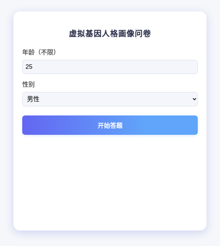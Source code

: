 <!DOCTYPE html>
<html lang="zh-CN">
<head>
  <meta charset="UTF-8" />
  <meta name="viewport" content="width=device-width, initial-scale=1" />
  <title>虚拟基因人格画像问卷</title>
  <style>
    html, body {
      height: 100%;
      margin: 0;
      padding: 0;
      overflow: hidden;
      background: #f5f7fa;
    }
    body {
      height: 100vh;
      display: flex;
      align-items: center;
      justify-content: center;
      min-height: 100vh;
      min-width: 100vw;
    }
    #mainbox {
      width: 480px;
      min-height: 540px;
      max-width: 98vw;
      background: #fff;
      box-shadow: 0 6px 24px 0 #cdd2f1;
      border-radius: 18px;
      display: flex;
      flex-direction: column;
      align-items: center;
      justify-content: flex-start;
      padding: 36px 24px 24px 24px;
      position: relative;
    }
    @media (max-width: 600px) {
      #mainbox {
        width: 98vw;
        min-height: 98vh;
        padding: 16px 2vw 16px 2vw;
      }
    }
    h2, h3 {
      text-align: center;
      font-weight: 600;
      margin: 8px 0 24px;
      letter-spacing: 1.5px;
      color: #2b2f4a;
    }
    label, select, input[type=number] {
      width: 100%;
      margin: 10px 0 15px;
      font-size: 17px;
      font-weight: 500;
    }
    select, input[type=number] {
      padding: 8px;
      border-radius: 7px;
      border: 1px solid #d9dbe7;
      background: #f4f6fb;
    }
    button {
      width: 100%;
      padding: 14px;
      font-size: 17px;
      border: none;
      border-radius: 8px;
      cursor: pointer;
      color: white;
      background: linear-gradient(90deg,#6366f1,#60a5fa 70%);
      margin-top: 10px;
      font-weight: 600;
      transition: background .2s;
      box-shadow: 0 2px 8px #dbeafe;
    }
    button:disabled {
      background: #dbeafe;
      color: #90a4c6;
      cursor: not-allowed;
    }
    .option {
      background: #f3f3fa;
      border: 1.5px solid #c7d2fe;
      border-radius: 8px;
      padding: 13px 11px;
      margin: 10px 0;
      transition: background 0.15s, color 0.15s, border 0.15s;
      cursor: pointer;
      font-size: 16.2px;
      letter-spacing: .2px;
      user-select: none;
    }
    .option.selected {
      background: linear-gradient(90deg,#818cf8 70%,#60a5fa 100%);
      color: white;
      border-color: #6366f1;
      font-weight: bold;
      box-shadow: 0 2px 8px #dbeafe;
    }
    #promptOutput {
      white-space: pre-wrap;
      overflow-x: auto;
      background: #f4f6fb;
      padding: 12px;
      border-radius: 8px;
      font-family: inherit;
      margin-bottom: 12px;
      font-size: 15.6px;
    }
    #radarCanvas {
      display: block;
      margin: 25px auto 8px;
      background: #fff;
      border-radius: 8px;
    }
    #totalScoreText {
      text-align: center;
      font-weight: 600;
      margin: 10px 0 10px;
      font-size: 22px;
      color: #2b2f4a;
    }
    .dim-label {
      font-size: 15px;
      color: #444;
      background: #f1f5fe;
      padding: 3px 8px;
      border-radius: 6px;
      margin: 0 7px 0 0;
      display: inline-block;
    }
  </style>
</head>
<body>
<div id="mainbox">
  <h2>虚拟基因人格画像问卷</h2>

  <div id="sectionUserInfo">
    <label for="inputAge">年龄（不限）</label>
    <input type="number" id="inputAge" min="0" value="25" />
    <label for="selectGender">性别</label>
    <select id="selectGender">
      <option value="male">男性</option>
      <option value="female">女性</option>
      <option value="other">其他</option>
    </select>
    <button id="btnStart">开始答题</button>
  </div>

  <div id="sectionQuiz" style="display:none;">
    <div id="questionText" style="font-weight:700; margin-bottom:10px;"></div>
    <div id="optionsContainer"></div>
    <button id="btnPrev" disabled>上一题</button>
    <button id="btnNext" disabled>下一题</button>
    <div id="progressText" style="margin-bottom:8px;font-size:15px;color:#555;"></div>
  </div>

  <div id="sectionResult" style="display:none;">
    <div id="totalScoreText"></div>
    <h3>AI形象prompt (可用于AI绘画、角色生成)</h3>
    <pre id="promptOutput"></pre>
    <h3 style="margin:16px 0 0 0;">多维人格特征雷达图</h3>
    <canvas id="radarCanvas" width="340" height="340"></canvas>
    <div id="radarScoreText" style="width:100%;text-align:center;font-size:15px;color:#3b4252;margin:10px 0 0;"></div>
    <button id="btnRestart" style="margin-top:25px;">重新开始</button>
  </div>
</div>
<script>
// 更多基因人格多维度
const radarDims = [
  {key:"pigment", name:"色素特征"},
  {key:"bone", name:"骨相立体"},
  {key:"body", name:"体型"},
  {key:"hair", name:"毛发特征"},
  {key:"advent", name:"冒险/外倾"},
  {key:"stable", name:"情绪稳定"},
  {key:"social", name:"社交能力"},
  {key:"self", name:"自律/意志"},
  {key:"create", name:"创造力"},
  {key:"empathy", name:"共情能力"},
  {key:"happiness", name:"主观幸福感"},
  {key:"stamina", name:"耐力/活力"}
];

// 12题，每题映射到多维
const questionPool = [
  {text:"你喜欢什么样的户外活动？",options:[
    {text:"海边日光浴",radar:{pigment:2,advent:1,happiness:1}},
    {text:"森林徒步",radar:{bone:1,stable:1,stamina:1}},
    {text:"极限运动",radar:{body:1,advent:2,stamina:2}},
    {text:"更喜欢室内",radar:{pigment:-1,body:-1,stable:1,create:1}}
  ]},
  {text:"你喜欢什么类型的饮食？",options:[
    {text:"高蛋白健身餐",radar:{body:-2,self:1,stamina:1}},
    {text:"高碳水主食",radar:{body:2,happiness:1}},
    {text:"喜欢甜食",radar:{body:2,stable:-1,happiness:1}},
    {text:"清淡素食",radar:{body:-1,pigment:1,empathy:1}}
  ]},
  {text:"你在社交中最常被夸奖什么？",options:[
    {text:"五官立体",radar:{bone:2}},
    {text:"皮肤健康",radar:{pigment:2}},
    {text:"气质出众",radar:{advent:1,stable:1,create:1}},
    {text:"身材匀称",radar:{body:2,self:1}}
  ]},
  {text:"你喜欢什么风格的服饰？",options:[
    {text:"欧美时尚",radar:{pigment:1,bone:1,create:1}},
    {text:"日韩清新",radar:{hair:2,social:1}},
    {text:"运动休闲",radar:{body:1,advent:1,stamina:1}},
    {text:"民族风",radar:{pigment:1,advent:1,empathy:1}}
  ]},
  {text:"你在压力下更倾向？",options:[
    {text:"主动社交",radar:{advent:2,social:2}},
    {text:"独自消化",radar:{stable:2,self:1}},
    {text:"运动释放",radar:{body:1,advent:1,stamina:2}},
    {text:"吃东西缓解",radar:{body:2,stable:-1,happiness:1}}
  ]},
  {text:"你最喜欢的季节？",options:[
    {text:"夏天",radar:{pigment:2,happiness:1}},
    {text:"冬天",radar:{body:1,stable:1,self:1}},
    {text:"春天",radar:{hair:1,pigment:1,empathy:1}},
    {text:"秋天",radar:{bone:1,stable:1,happiness:1}}
  ]},
  {text:"你对自己的头发最满意哪些方面？",options:[
    {text:"发质柔顺",radar:{hair:2}},
    {text:"自然卷曲",radar:{hair:1,bone:1,create:1}},
    {text:"头发颜色独特",radar:{hair:2,pigment:1,create:2}},
    {text:"不太满意",radar:{hair:-2,self:-1}}
  ]},
  {text:"你笑起来时最突出的特点？",options:[
    {text:"酒窝明显",radar:{bone:2,happiness:1}},
    {text:"牙齿整齐",radar:{bone:1,hair:1,self:1}},
    {text:"颧骨分明",radar:{bone:2,create:1}},
    {text:"脸型圆润",radar:{bone:1,body:1,empathy:1}}
  ]},
  {text:"你更容易被什么吸引？",options:[
    {text:"与众不同的外表",radar:{pigment:2,hair:1,create:2}},
    {text:"深邃的气质",radar:{bone:1,advent:1,empathy:1}},
    {text:"有趣的谈吐",radar:{advent:2,create:2}},
    {text:"温和的性格",radar:{stable:2,empathy:2}}
  ]},
  {text:"你偏爱的发色？",options:[
    {text:"自然黑/棕",radar:{hair:1}},
    {text:"金色/浅色",radar:{hair:2,pigment:2,create:1}},
    {text:"红色/紫色",radar:{hair:2,pigment:2,create:2}},
    {text:"其他亮色",radar:{hair:1,pigment:1,create:1}}
  ]},
  {text:"你在童年最显著的外貌变化？",options:[
    {text:"开始长雀斑",radar:{pigment:2,happiness:1}},
    {text:"牙齿或颧骨变化",radar:{bone:2,hair:1,self:1}},
    {text:"体型明显改变",radar:{body:2,stamina:1}},
    {text:"基本没变化",radar:{bone:-1,body:-1,stable:1}}
  ]},
  {text:"你面对新环境时？",options:[
    {text:"兴奋好奇",radar:{advent:2,create:1,social:1}},
    {text:"谨慎观察",radar:{stable:2,self:1}},
    {text:"主动融入",radar:{advent:1,stable:1,social:2}},
    {text:"不适应",radar:{advent:-2,stable:-2,happiness:-1}}
  ]}
];

// prompt生成
function genPrompt(radar, gender) {
  let parts = [];
  if (gender === "female") parts.push("young woman,");
  else if (gender === "male") parts.push("young man,");
  else parts.push("person,");
  // 色素
  if (radar.pigment > 2) parts.push("fair skin, vivid eyes, striking hair color,");
  else if (radar.pigment < -1) parts.push("tan skin, natural skin tone,");
  // 骨相
  if (radar.bone > 2) parts.push("high cheekbones, defined jaw, 3D face,");
  else if (radar.bone < -1) parts.push("round face, soft facial lines,");
  // 体型
  if (radar.body > 2) parts.push("full figure, healthy body,");
  else if (radar.body < -1) parts.push("slim body, slender,");
  // 毛发
  if (radar.hair > 2) parts.push("voluminous hair, unique hairstyle,");
  else if (radar.hair < -1) parts.push("thin soft hair,");
  // 行为与气质
  if (radar.advent > 2) parts.push("adventurous, confident, lively,");
  else if (radar.advent < -1) parts.push("reserved, introverted, calm,");
  if (radar.stable > 2) parts.push("emotionally stable, poised,");
  else if (radar.stable < -1) parts.push("sensitive, gentle temperament,");
  if (radar.social > 2) parts.push("very social, charismatic,");
  else if (radar.social < -1) parts.push("private, prefers solitude,");
  if (radar.create > 2) parts.push("creative, imaginative, unique style,");
  if (radar.self > 2) parts.push("disciplined, persistent,");
  if (radar.stamina > 2) parts.push("high stamina, energetic,");
  if (radar.empathy > 2) parts.push("empathetic, warm-hearted,");
  if (radar.happiness > 2) parts.push("bright, sunny disposition,");
  parts.push("beautiful lighting, best quality, ultra detailed");
  return parts.join(" ");
}

// 雷达分数格式化
function radarScoreText(radar){
  return radarDims.map(dim=>`<span class="dim-label">${dim.name}：${radar[dim.key]}</span>`).join('');
}

// 雷达图
function drawRadar(ctx, width, height, radar, maxAbs=4) {
  ctx.clearRect(0,0,width,height);
  const n = radarDims.length, cx=width/2, cy=height/2, r = Math.min(width, height)/2-35;
  ctx.save(); ctx.translate(cx,cy);
  // 网格
  ctx.strokeStyle="#e0e7ff";
  ctx.lineWidth=1;
  for(let k=1;k<=maxAbs;k++){
    ctx.beginPath();
    for(let i=0;i<n;i++){
      let angle = i*2*Math.PI/n - Math.PI/2;
      let rr = r*k/maxAbs;
      let x = Math.cos(angle)*rr, y = Math.sin(angle)*rr;
      if(i===0)ctx.moveTo(x,y);else ctx.lineTo(x,y);
    }
    ctx.closePath();ctx.stroke();
  }
  // 轴线与标签
  for(let i=0;i<n;i++){
    let angle = i*2*Math.PI/n - Math.PI/2;
    let x = Math.cos(angle)*r, y = Math.sin(angle)*r;
    ctx.beginPath();ctx.moveTo(0,0);ctx.lineTo(x,y);ctx.stroke();
    ctx.font="14px sans-serif";
    ctx.textAlign="center";ctx.textBaseline="middle";
    ctx.fillStyle="#374151";
    ctx.fillText(radarDims[i].name, Math.cos(angle)*(r+22), Math.sin(angle)*(r+22));
  }
  // 数据
  ctx.beginPath();
  for(let i=0;i<n;i++){
    let angle = i*2*Math.PI/n - Math.PI/2;
    let v = Math.max(-maxAbs, Math.min(maxAbs, radar[radarDims[i].key]));
    let rr = r*(v+maxAbs)/(2*maxAbs);
    let x = Math.cos(angle)*rr, y = Math.sin(angle)*rr;
    if(i===0)ctx.moveTo(x,y);else ctx.lineTo(x,y);
  }
  ctx.closePath();
  ctx.strokeStyle="#6366f1";
  ctx.lineWidth=3;
  ctx.stroke();
  ctx.fillStyle="rgba(99,102,241,0.15)";
  ctx.fill();
  ctx.restore();
}

// 逻辑与变量
let currentQuestions=[], radarScore={}, questionCount=0, selectedOptionIndex=null, age=25, gender="male";
const sectionUserInfo=document.getElementById("sectionUserInfo");
const sectionQuiz=document.getElementById("sectionQuiz");
const sectionResult=document.getElementById("sectionResult");
const qTextEl=document.getElementById("questionText");
const optionsEl=document.getElementById("optionsContainer");
const btnNext=document.getElementById("btnNext"), btnPrev=document.getElementById("btnPrev");
const progressText=document.getElementById("progressText");
const promptOutput=document.getElementById("promptOutput");
const btnStart=document.getElementById("btnStart");
const btnRestart=document.getElementById("btnRestart");
const inputAge=document.getElementById("inputAge");
const selectGender=document.getElementById("selectGender");
const totalScoreText=document.getElementById("totalScoreText");
const radarCanvas=document.getElementById("radarCanvas");
const radarScoreTextDiv=document.getElementById("radarScoreText");

function shuffleArray(arr){for(let i=arr.length-1;i>0;i--){const j=Math.floor(Math.random()*(i+1));[arr[i],arr[j]]=[arr[j],arr[i]];}}
function selectOption(idx){
  selectedOptionIndex=idx;
  Array.from(optionsEl.children).forEach((el,i)=>el.classList.toggle("selected",i===idx));
  btnNext.disabled=false;
}
function renderQuestion(q){
  qTextEl.textContent=q.text; optionsEl.innerHTML="";
  selectedOptionIndex = typeof q.selected === "number" ? q.selected : null;
  btnNext.disabled = selectedOptionIndex === null;
  btnPrev.disabled = questionCount<=0;
  for(let i=0;i<q.options.length;i++){
    const opt=document.createElement("div");
    opt.className="option";
    opt.textContent=q.options[i].text;
    opt.onclick=()=>selectOption(i);
    if(selectedOptionIndex===i)opt.classList.add("selected");
    optionsEl.appendChild(opt);
  }
  progressText.textContent=`第 ${questionCount+1} / ${currentQuestions.length} 题`;
}
function showResult(){
  sectionQuiz.style.display="none";
  sectionResult.style.display="block";
  radarScore={};
  radarDims.forEach(dim=>radarScore[dim.key]=0);
  for(let i=0;i<currentQuestions.length;i++){
    const sel=currentQuestions[i].selected;
    if(typeof sel!=="number")continue;
    const radar=currentQuestions[i].options[sel].radar;
    for(const k in radar) radarScore[k]=(radarScore[k]||0)+radar[k];
  }
  // 归一 [-4,4]，并四舍五入
  for(const k in radarScore){
    if(radarScore[k]>4)radarScore[k]=4;
    if(radarScore[k]<-4)radarScore[k]=-4;
    radarScore[k]=Math.round(radarScore[k]);
  }
  totalScoreText.textContent = "你的虚拟人格画像已生成";
  promptOutput.textContent = genPrompt(radarScore, gender);
  drawRadar(radarCanvas.getContext("2d"), 340, 340, radarScore, 4);
  radarScoreTextDiv.innerHTML = radarScoreText(radarScore);
}
btnStart.onclick=()=>{
  age=parseInt(inputAge.value)||25;
  gender=selectGender.value;
  questionCount=0;
  currentQuestions=questionPool.slice();
  shuffleArray(currentQuestions);
  currentQuestions=currentQuestions.slice(0,12);
  currentQuestions.forEach(q=>{shuffleArray(q.options);q.selected=undefined;});
  sectionUserInfo.style.display="none";
  sectionResult.style.display="none";
  sectionQuiz.style.display="block";
  renderQuestion(currentQuestions[questionCount]);
};
btnNext.onclick=()=>{
  if(selectedOptionIndex===null)return;
  currentQuestions[questionCount].selected=selectedOptionIndex;
  questionCount++;
  const nextQ=currentQuestions[questionCount]||null;
  if(!nextQ){showResult();}else{renderQuestion(nextQ);}
};
btnPrev.onclick=()=>{
  if(questionCount<=0)return;
  currentQuestions[questionCount].selected=selectedOptionIndex;
  questionCount--;
  renderQuestion(currentQuestions[questionCount]);
  if(typeof currentQuestions[questionCount].selected==="number"){
    selectOption(currentQuestions[questionCount].selected);
  }
};
btnRestart.onclick=()=>{
  questionCount=0;
  sectionResult.style.display="none";
  sectionQuiz.style.display="none";
  sectionUserInfo.style.display="block";
};
</script>
</body>
</html>